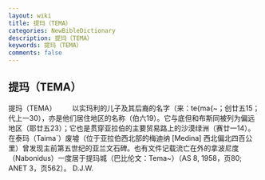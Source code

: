 ```yaml
---
layout: wiki
title: 提玛（TEMA）
categories: NewBibleDictionary
description: 提玛（TEMA）
keywords: 提玛（TEMA）
comments: false
---
```


## 提玛（TEMA）



提玛（TEMA）
　　以实玛利的儿子及其后裔的名字（来：te{ma{~；创廿五15；代上一30），亦是他们居住地区的名称（伯六19）。它与底但和布斯同被列为偏远地区（耶廿五23）；它也是贯穿亚拉伯的主要贸易路上的沙漠绿洲（赛廿一14）。在泰玛（Taima`）废墟（位于亚拉伯西北部的梅迪纳 [Medina] 西北偏北四百公里）曾发现主前第五世纪的亚兰文石碑。也有文件记载流亡在外的拿波尼度（Nabonidus）一度居于提玛城（巴比伦文：Tema~）（AS
8, 1958，页80; ANET 3，页562）。
D.J.W.




